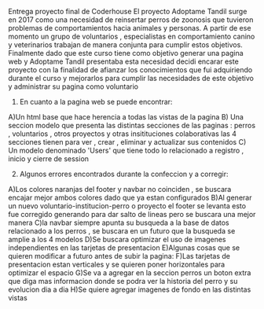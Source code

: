 Entrega  proyecto final de Coderhouse El proyecto Adoptame Tandil surge en 2017 como una necesidad de reinsertar perros de zoonosis que tuvieron problemas de comportamientos hacia animales y personas. A partir de ese momento un grupo de voluntarios , especialistas en comportamiento canino y veterinarios trabajan de manera conjunta para cumplir estos objetivos. Finalmente dado que este curso tiene como objetivo generar una pagina web y Adoptame Tandil presentaba esta necesidad decidi encarar este proyecto con la finalidad de afianzar los conocimientos que fui adquiriendo durante el curso y mejorarlos para cumplir las necesidades de este objetivo y administrar su pagina como voluntario

1) En cuanto a la pagina web se puede encontrar: 

A)Un html base que hace herencia a todas las vistas de la pagina
B) Una seccion modelo que presenta las distintas secciones de las paginas : perros , voluntarios , otros proyectos y otras insitituciones colaborativas las 4 secciones tienen para ver , crear , eliminar y actualizar sus contenidos
C) Un modelo denominado 'Users' que tiene todo lo relacionado a registro , inicio y cierre de session

2) Algunos errores encontrados durante la confeccion y a corregir:

A)Los colores naranjas del footer y navbar no coinciden , se buscara encajar mejor ambos colores dado que ya estan configurados
B)Al generar un nuevo voluntario-institucion-perro o proyecto el footer se levanta esto fue corregido generando
para dar salto de lineas pero se buscara una mejor manera
C)la navbar siempre apunta su busqueda a la base de datos relacionado a los perros , se buscara en un futuro que la busqueda se amplie a los 4 modelos
D)Se buscara optimizar el uso de imagenes independientes en las tarjetas de presentacion
E)Algunas cosas que se quieren modificar a futuro antes de subir la pagina:
F)Las tarjetas de presentacion estan verticales y se quieren poner horizontales para optimizar el espacio
G)Se va a agregar en la seccion perros un boton extra que diga mas informacion donde se podra ver la historia del perro y su evolucion dia a dia
H)Se quiere agregar imagenes de fondo en las distintas vistas

